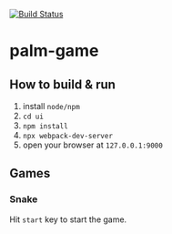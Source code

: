 [![Build Status](https://travis-ci.org/cuzfrog/palm-game.svg?branch=master)](https://travis-ci.org/cuzfrog/palm-game)

# palm-game

## How to build & run

1. install `node/npm`
2. `cd ui`
3. `npm install`
4. `npx webpack-dev-server`
5. open your browser at `127.0.0.1:9000`

## Games

### Snake
Hit `start` key to start the game.
